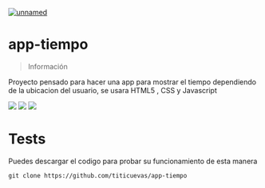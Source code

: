 <a href="https://imgbb.com/"><img src="https://i.ibb.co/jJSTV8Z/unnamed.png" alt="unnamed" border="0"></a>


# app-tiempo

> Información

Proyecto pensado para hacer una app para mostrar el tiempo dependiendo de la ubicacion del usuario, se usara HTML5 , CSS y Javascript
<p>
<img src="https://img.shields.io/badge/HTML5-E34F26?style=for-the-badge&logo=html5&logoColor=white">
<img src= "https://img.shields.io/badge/CSS3-1572B6?style=for-the-badge&logo=css3&logoColor=white">
<img src="https://img.shields.io/badge/JavaScript-F7DF1E?style=for-the-badge&logo=javascript&logoColor=black">
 </p>
 
 # Tests
Puedes descargar el codigo para probar su funcionamiento de esta manera

```shell
git clone https://github.com/titicuevas/app-tiempo
```
